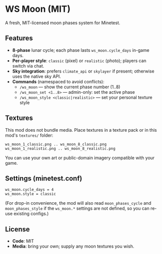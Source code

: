 # WS Moon (MIT)

A fresh, MIT-licensed moon phases system for Minetest.

## Features
- **8-phase** lunar cycle; each phase lasts `ws_moon.cycle_days` in-game days.
- **Per-player style**: `classic` (pixel) or `realistic` (photo); players can switch via chat.
- **Sky integration**: prefers `climate_api` or `skylayer` if present; otherwise uses the native sky API.
- **Commands** (namespaced to avoid conflicts):
  - `/ws_moon` — show the current phase number (1..8)
  - `/ws_moon_set <1..8>` — admin-only: set the active phase
  - `/ws_moon_style <classic|realistic>` — set your personal texture style

## Textures
This mod does not bundle media. Place textures in a texture pack or in this mod's `textures/` folder:
```
ws_moon_1_classic.png .. ws_moon_8_classic.png
ws_moon_1_realistic.png .. ws_moon_8_realistic.png
```
You can use your own art or public-domain imagery compatible with your game.

## Settings (minetest.conf)
```
ws_moon.cycle_days = 4
ws_moon.style = classic
```
(For drop-in convenience, the mod will also read `moon_phases_cycle` and `moon_phases_style`
if the `ws_moon.*` settings are not defined, so you can re-use existing configs.)

## License
- **Code**: MIT
- **Media**: bring your own; supply any moon textures you wish.
